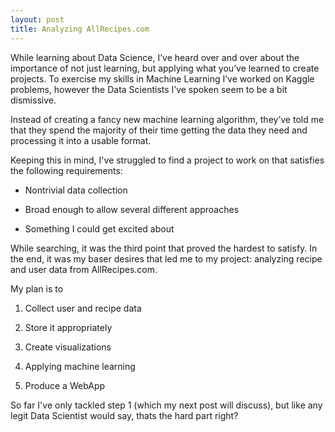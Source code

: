 ```yaml
---
layout: post
title: Analyzing AllRecipes.com
---
```


While learning about Data Science, I’ve heard over and over about the importance of not just learning, but applying what you’ve learned to create projects.  To exercise my skills in Machine Learning I’ve worked on Kaggle problems, however the Data Scientists I’ve spoken seem to be a bit dismissive.  

Instead of creating a fancy new machine learning algorithm, they’ve told me that they spend the majority of their time getting the data they need and processing it into a usable format.

Keeping this in mind, I've struggled to find a project to work on that satisfies the following requirements:

* Nontrivial data collection 

* Broad enough to allow several different approaches

* Something I could get excited about

While searching, it was the third point that proved the hardest to satisfy.  In the end, it was my baser desires that led me to my project: analyzing recipe and user data from AllRecipes.com.

My plan is to

1. Collect user and recipe data

2. Store it appropriately

3. Create visualizations

4. Applying machine learning

5. Produce a WebApp


So far I've only tackled step 1 (which my next post will discuss), but like any legit Data Scientist would say, thats the hard part right?


